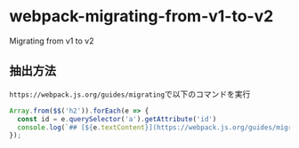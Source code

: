 # webpack-migrating-from-v1-to-v2
Migrating from v1 to v2

## 抽出方法
`https://webpack.js.org/guides/migrating`で以下のコマンドを実行

```javascript
Array.from($$('h2')).forEach(e => {
  const id = e.querySelector('a').getAttribute('id')
  console.log(`## [${e.textContent}](https://webpack.js.org/guides/migrating/#${id})`);
});
```
